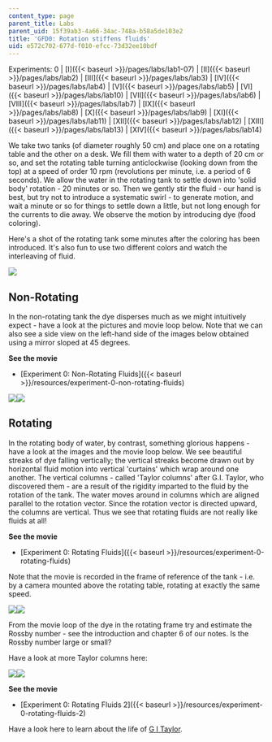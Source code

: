 ```yaml
---
content_type: page
parent_title: Labs
parent_uid: 15f39ab3-4a66-34ac-748a-b58a5de103e2
title: 'GFD0: Rotation stiffens fluids'
uid: e572c702-677d-f010-efcc-73d32ee10bdf
---
```


Experiments: 0 | [I]({{< baseurl >}}/pages/labs/lab1-07) | [II]({{< baseurl >}}/pages/labs/lab2) | [III]({{< baseurl >}}/pages/labs/lab3) | [IV]({{< baseurl >}}/pages/labs/lab4) | [V]({{< baseurl >}}/pages/labs/lab5) | [VI]({{< baseurl >}}/pages/labs/lab10) | [VII]({{< baseurl >}}/pages/labs/lab6) | [VIII]({{< baseurl >}}/pages/labs/lab7) | [IX]({{< baseurl >}}/pages/labs/lab8) | [X]({{< baseurl >}}/pages/labs/lab9) | [XI]({{< baseurl >}}/pages/labs/lab11) | [XII]({{< baseurl >}}/pages/labs/lab12) | [XIII]({{< baseurl >}}/pages/labs/lab13) | [XIV]({{< baseurl >}}/pages/labs/lab14)

We take two tanks (of diameter roughly 50 cm) and place one on a rotating table and the other on a desk. We fill them with water to a depth of 20 cm or so, and set the rotating table turning anticlockwise (looking down from the top) at a speed of order 10 rpm (revolutions per minute, i.e. a period of 6 seconds). We allow the water in the rotating tank to settle down into 'solid body' rotation - 20 minutes or so. Then we gently stir the fluid - our hand is best, but try not to introduce a systematic swirl - to generate motion, and wait a minute or so for things to settle down a little, but not long enough for the currents to die away. We observe the motion by introducing dye (food coloring).

Here's a shot of the rotating tank some minutes after the coloring has been introduced. It's also fun to use two different colors and watch the interleaving of fluid.

![](/courses/earth-atmospheric-and-planetary-sciences/12-003-atmosphere-ocean-and-climate-dynamics-fall-2008/labs/taylor_expt.jpg)

Non-Rotating
------------

In the non-rotating tank the dye disperses much as we might intuitively expect - have a look at the pictures and movie loop below. Note that we can also see a side view on the left-hand side of the images below obtained using a mirror sloped at 45 degrees.

**See the movie**

*   [Experiment 0: Non-Rotating Fluids]({{< baseurl >}}/resources/experiment-0-non-rotating-fluids)

![](/courses/earth-atmospheric-and-planetary-sciences/12-003-atmosphere-ocean-and-climate-dynamics-fall-2008/labs/DzlItem104.jpg)![](/courses/earth-atmospheric-and-planetary-sciences/12-003-atmosphere-ocean-and-climate-dynamics-fall-2008/labs/DzlItem105.jpg)

Rotating
--------

In the rotating body of water, by contrast, something glorious happens - have a look at the images and the movie loop below. We see beautiful streaks of dye falling vertically; the vertical streaks become drawn out by horizontal fluid motion into vertical 'curtains' which wrap around one another. The vertical columns - called 'Taylor columns' after G.I. Taylor, who discovered them - are a result of the rigidity imparted to the fluid by the rotation of the tank. The water moves around in columns which are aligned parallel to the rotation vector. Since the rotation vector is directed upward, the columns are vertical. Thus we see that rotating fluids are not really like fluids at all!

**See the movie**

*   [Experiment 0: Rotating Fluids]({{< baseurl >}}/resources/experiment-0-rotating-fluids)

Note that the movie is recorded in the frame of reference of the tank - i.e. by a camera mounted above the rotating table, rotating at exactly the same speed.

![](/courses/earth-atmospheric-and-planetary-sciences/12-003-atmosphere-ocean-and-climate-dynamics-fall-2008/labs/DzlItem103.jpg)![](/courses/earth-atmospheric-and-planetary-sciences/12-003-atmosphere-ocean-and-climate-dynamics-fall-2008/labs/DzlItem102.jpg)

From the movie loop of the dye in the rotating frame try and estimate the Rossby number - see the introduction and chapter 6 of our notes. Is the Rossby number large or small?

Have a look at more Taylor columns here:

![](/courses/earth-atmospheric-and-planetary-sciences/12-003-atmosphere-ocean-and-climate-dynamics-fall-2008/labs/6.jpg)![](/courses/earth-atmospheric-and-planetary-sciences/12-003-atmosphere-ocean-and-climate-dynamics-fall-2008/labs/9.jpg)

**See the movie**

*   [Experiment 0: Rotating Fluids 2]({{< baseurl >}}/resources/experiment-0-rotating-fluids-2)

Have a look here to learn about the life of [G I Taylor](http://www-groups.dcs.st-andrews.ac.uk/~history/Mathematicians/Taylor_Geoffrey.html).